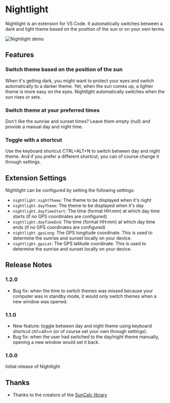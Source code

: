 # Nightlight

Nightlight is an extension for VS Code. It automatically switches between a dark and light theme based on the position of the sun or on your own terms.

![Nightlight demo](https://github.com/intodevelopment/nightlight/raw/75df5005d3ef887a3d79d8712c436a10ad4c7666/nightlight-movie.gif)

## Features

### Switch theme based on the position of the sun
When it's getting dark, you might want to protect your eyes and switch automatically to a darker theme. Yet, when the sun comes up, a lighter theme is more easy on the eyes. Nightlight automatically switches when the sun rises or sets. 

### Switch theme at your preferred times
Don't like the sunrise and sunset times? Leave them empty (null) and provide a manual day and night time. 

### Toggle with a shortcut
Use the keyboard shortcut CTRL+ALT+N to switch between day and night theme. And if you prefer a different shortcut, you can of course change it through settings.

## Extension Settings

Nightlight can be configured by setting the following settings:

* `nightlight.nightTheme`: The theme to be displayed when it's night
* `nightlight.dayTheme`: The theme to be displayed when it's day
* `nightlight.dayTimeStart`: The time (format HH:mm) at which day time starts (if no GPS coordinates are configured)
* `nightlight.dayTimeEnd`: The time (format HH:mm) at which day time ends (if no GPS coordinates are configured) 
* `nightlight.gpsLong`: The GPS longitude coordinate. This is used to determine the sunrise and sunset locally on your device.
* `nightlight.gpsLat`: The GPS latitude coordinate. This is used to determine the sunrise and sunset locally on your device.

## Release Notes

### 1.2.0

* Bug fix: when the time to switch themes was missed because your computer was in standby mode, it would only switch themes when a new window was opened.

### 1.1.0

* New feature: toggle between day and night theme using keyboard shortcut ctrl+alt+n (or of course set your own through settings).
* Bug fix: when the user had switched to the day/night theme manually, opening a new window would set it back.

### 1.0.0

Initial release of Nightlight

## Thanks

* Thanks to the creators of the [SunCalc library](https://github.com/mourner/suncalc)
